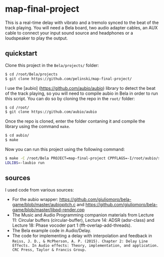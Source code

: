 # map-final-project
This is a real-time delay with vibrato and a tremolo synced to the beat of the track playing. You will need a Bela board, two audio adapter cables, an AUX cable to connect your input sound source and headphones or a loudspeaker to play the output. 

## quickstart
Clone this project in the `Bela/projects/` folder:
```bash
$ cd /root/Bela/projects
$ git clone https://github.com/pelinski/map-final-project/
```

I use the [aubio] (https://github.com/aubio/aubio) library to detect the beat of the track playing, so you will need to compile aubio in Bela in order to run this script. You can do so by cloning the repo in the `root/` folder:

```bash
$ cd /root/
$ git clone https://github.com/aubio/aubio
```
Once the repo is cloned, enter the folder contaning it and compile the library using the command `make`.
```bash
$ cd aubio/
$ make
```
Now you can run this project using the following command:
```bash
$ make -C /root/Bela PROJECT=map-final-project CPPFLAGS=-I/root/aubio/src CFLAGS=-I/root/aubio/src LDFLAGS=-L/root/aubio/build/src
LDLIBS=-laubio run
```
## sources

I used code from various sources:
+ For the aubio wrapper: https://github.com/giuliomoro/bela-game/blob/master/aubiopitch.c  and
https://github.com/giuliomoro/bela-game/blob/master/libpd-render.cpp
+ The Music and Audio Programming companion materials from Lecture 11: Circular buffers (circular-buffer), Lecture 14: ADSR (adsr-class) and Lecture 18: Phase vocoder part 1 (fft-overlap-add-threads).
+ The Bela example code in Audio/Delay.
+ The code for implementing a delay with interpolation and feedback in `Reiss, J. D., & McPherson, A. P. (2015). Chapter 2: Delay Line Effects. In Audio effects: Theory, implementation, and application. CRC Press, Taylor & Francis Group.`